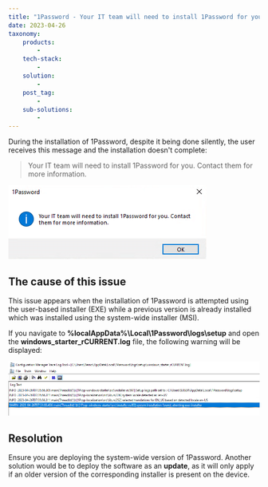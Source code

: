 ```yaml
---
title: "1Password - Your IT team will need to install 1Password for you."
date: 2023-04-26
taxonomy:
    products:
        - 
    tech-stack:
        - 
    solution:
        - 
    post_tag:
        - 
    sub-solutions:
        - 
---
```


During the installation of 1Password, despite it being done silently, the user receives this message and the installation doesn't complete:

> Your IT team will need to install 1Password for you. Contact them for more information.

![](../../_images/1password_YourITTeam2.png)

## The cause of this issue

This issue appears when the installation of 1Password is attempted using the user-based installer (EXE) while a previous version is already installed which was installed using the system-wide installer (MSI).

If you navigate to **%localAppData%\\Local\\1Password\\logs\\setup** and open the **windows\_starter\_rCURRENT.log** file, the following warning will be displayed:

![](../../_images/1password_yourITteamLog.png)

## Resolution

Ensure you are deploying the system-wide version of 1Password. Another solution would be to deploy the software as an **update**, as it will only apply if an older version of the corresponding installer is present on the device.
